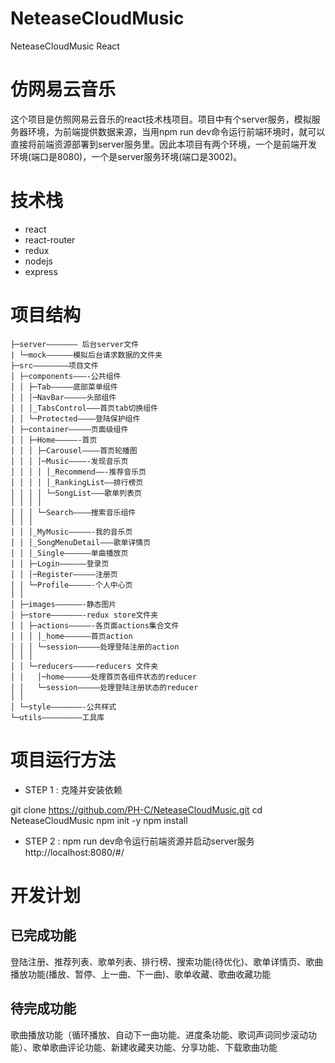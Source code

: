 # NeteaseCloudMusic
NeteaseCloudMusic React

# 仿网易云音乐
这个项目是仿照网易云音乐的react技术栈项目。项目中有个server服务，模拟服务器环境，为前端提供数据来源，当用npm run dev命令运行前端环境时，就可以直接将前端资源部署到server服务里。因此本项目有两个环境，一个是前端开发环境(端口是8080)，一个是server服务环境(端口是3002)。
# 技术栈
- react
- react-router
- redux
- nodejs
- express

# 项目结构
```
├─server——————— 后台server文件 
| └─mock——————模拟后台请求数据的文件夹 
├─src————————项目文件 
│ ├─components———-公共组件 
│ │ ├─Tab————–底部菜单组件 
│ │ │─NavBar————–头部组件 
│ │ │_TabsControl———首页tab切换组件 
│ │ └─Protected———–登陆保护组件 
│ ├─container—————页面级组件 
│ │ ├─Home—————-首页 
│ │ │ ├─Carousel———–首页轮播图 
│ │ │ │─Music————-发现音乐页 
│ │ │ │ │_Recommend——-推荐音乐页 
│ │ │ │ │_RankingList—–排行榜页 
│ │ │ │ └─SongList——–歌单列表页 
│ │ │ │ 
│ │ │ └─Search————搜索音乐组件 
│ │ │ 
│ │ │_MyMusic—————-我的音乐页 
│ │ │_SongMenuDetail———歌单详情页 
│ │ │_Single—————–单曲播放页 
│ │ ├─Login——————登录页 
│ │ │─Register—————注册页 
│ │ └─Profile—————-个人中心页 
│ │ 
│ ├─images——————-静态图片 
│ ├─store———————-redux store文件夹 
│ │ ├─actions—————-各页面actions集合文件 
│ │ │ │_home—————–首页action 
│ │ │ └─session————–处理登陆注册的action 
│ │ │ 
│ │ └─reducers————–reducers 文件夹 
│ │   │─home——————处理首页各组件状态的reducer 
│ │   └─session—————处理登陆注册状态的reducer 
│ │ 
│ └─style———————-公共样式 
└─utils————————–工具库
```
# 项目运行方法

- STEP 1 : 克隆并安装依赖

git clone https://github.com/PH-C/NeteaseCloudMusic.git
cd NeteaseCloudMusic
npm init -y
npm install
- STEP 2 : npm run dev命令运行前端资源并启动server服务
http://localhost:8080/#/
# 开发计划
## 已完成功能
  登陆注册、推荐列表、歌单列表、排行榜、搜索功能(待优化)、歌单详情页、歌曲播放功能(播放、暂停、上一曲、下一曲)、歌单收藏、歌曲收藏功能
## 待完成功能
  歌曲播放功能（循环播放、自动下一曲功能、进度条功能、歌词声词同步滚动功能）、歌单歌曲评论功能、新建收藏夹功能、分享功能、下载歌曲功能
